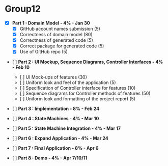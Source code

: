 # Group12

- [x] **Part 1 : Domain Model - 4% - Jan 30**  
  - [x] GitHub account names submission (5)  
  - [x] Correctness of domain model (80)  
  - [x] Correctness of generated code (5)  
  - [x] Correct package for generated code (5)  
  - [x] Use of GitHub repo (5)  

- [ ] **Part 2 : UI Mockup, Sequence Diagrams, Controller Interfaces - 4% - Feb 10**  
  - [ ] UI Mock-ups of features (30)
  - [ ] Uniform look and feel of the application (5)
  - [ ] Specification of Controller interface for features (10)
  - [ ] Sequence diagrams for Controller methods of features (50)
  - [ ] Uniform look and formatting of the project report (5)

- [ ] **Part 3 : Implementation - 8% - Feb 24**  

- [ ] **Part 4 : State Machines - 4% - Mar 10**  

- [ ] **Part 5 : State Machine Integration - 4% - Mar 17**  

- [ ] **Part 6 : Expand Application - 4% - Mar 24**  

- [ ] **Part 7 : Final Application - 8% - Apr 6**  

- [ ] **Part 8 : Demo - 4% - Apr 7/10/11**  
